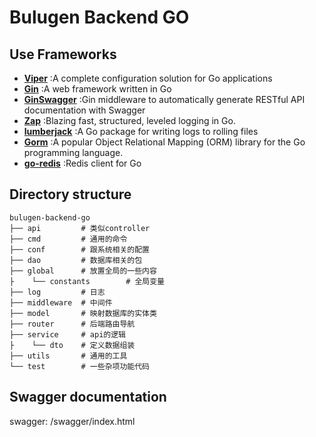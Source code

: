 # Bulugen Backend GO

## Use Frameworks

* [**Viper**](https://pkg.go.dev/github.com/spf13/viper#section-readme) :A complete configuration solution for Go applications
* [**Gin**](https://pkg.go.dev/github.com/gin-gonic/gin) :A web framework written in Go
* [**GinSwagger**](https://pkg.go.dev/github.com/swaggo/gin-swagger#section-readme) :Gin middleware to automatically generate RESTful API documentation with Swagger
* [**Zap**](https://pkg.go.dev/go.uber.org/zap) :Blazing fast, structured, leveled logging in Go.
* [**lumberjack**](https://github.com/natefinch/lumberjack) :A Go package for writing logs to rolling files
* [**Gorm**](https://gorm.io) :A popular Object Relational Mapping (ORM) library for the Go programming language.
* [**go-redis**](https://pkg.go.dev/github.com/go-redis/redis/v8) :Redis client for Go

## Directory structure

```readme
bulugen-backend-go
├── api         # 类似controller
├── cmd         # 通用的命令        
├── conf        # 跟系统相关的配置
├── dao         # 数据库相关的包
├── global      # 放置全局的一些内容
├    └── constants        # 全局变量
├── log         # 日志
├── middleware  # 中间件
├── model       # 映射数据库的实体类
├── router      # 后端路由导航
├── service     # api的逻辑
├    └── dto    # 定义数据组装
├── utils       # 通用的工具         
└── test        # 一些杂项功能代码
```

## Swagger documentation

swagger: /swagger/index.html
